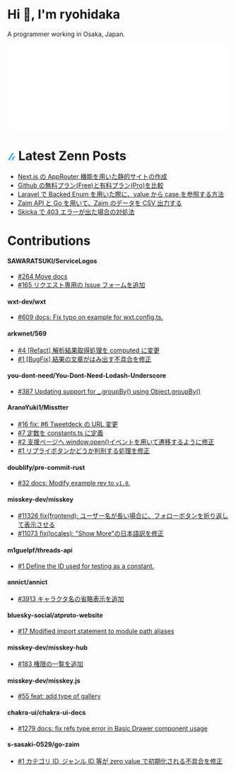 # Hi 👋, I'm ryohidaka

A programmer working in Osaka, Japan.

![Metrics](svg/github-metrics.svg)

# ![zenn](/icons/zenn.png) Latest Zenn Posts

<!-- [ZennArticles:START] -->

- [Next.js の AppRouter 機能を用いた静的サイトの作成](https://zenn.dev/hidaka/articles/nextjs-app-router-blog)
- [Github の無料プラン&lpar;Free&rpar;と有料プラン&lpar;Pro&rpar;を比較](https://zenn.dev/hidaka/articles/compare-github-plans)
- [Laravel で Backed Enum を用いた際に、value から case を参照する方法](https://zenn.dev/hidaka/articles/laravel-enum-backed-enum)
- [Zaim API と Go を用いて、Zaim のデータを CSV 出力する](https://zenn.dev/hidaka/articles/zaim-backup-go)
- [Skicka で 403 エラーが出た場合の対処法](https://zenn.dev/hidaka/articles/skicka-403-error)
<!-- [ZennArticles:END] -->

<!-- contributions.md:START -->

# Contributions

<!-- PR-LIST:START -->

#### SAWARATSUKI/ServiceLogos

- [#264 Move docs](https://github.com/SAWARATSUKI/ServiceLogos/pull/264)
- [#165 リクエスト専用の Issue フォームを追加](https://github.com/SAWARATSUKI/ServiceLogos/pull/165)

#### wxt-dev/wxt

- [#609 docs: Fix typo on example for wxt.config.ts.](https://github.com/wxt-dev/wxt/pull/609)

#### arkwnet/569

- [#4 [Refact] 解析結果取得処理を computed に変更](https://github.com/arkwnet/569/pull/4)
- [#1 [BugFix] 結果の文章がはみ出す不具合を修正](https://github.com/arkwnet/569/pull/1)

#### you-dont-need/You-Dont-Need-Lodash-Underscore

- [#387 Updating support for \_.groupBy() using Object.groupBy()](https://github.com/you-dont-need/You-Dont-Need-Lodash-Underscore/pull/387)

#### AranoYuki1/Misstter

- [#16 fix: #6 Tweetdeck の URL 変更](https://github.com/AranoYuki1/Misstter/pull/16)
- [#7 定数を constants.ts に定義](https://github.com/AranoYuki1/Misstter/pull/7)
- [#2 支援ページへ window.open()イベントを用いて遷移するように修正](https://github.com/AranoYuki1/Misstter/pull/2)
- [#1 リプライボタンかどうか判別する処理を修正](https://github.com/AranoYuki1/Misstter/pull/1)

#### doublify/pre-commit-rust

- [#32 docs: Modify example rev to `v1.0`.](https://github.com/doublify/pre-commit-rust/pull/32)

#### misskey-dev/misskey

- [#11326 fix(frontend): ユーザー名が長い場合に、フォローボタンを折り返して表示させる](https://github.com/misskey-dev/misskey/pull/11326)
- [#11073 fix(locales): "Show More"の日本語訳を修正](https://github.com/misskey-dev/misskey/pull/11073)

#### m1guelpf/threads-api

- [#1 Define the ID used for testing as a constant.](https://github.com/m1guelpf/threads-api/pull/1)

#### annict/annict

- [#3913 キャラクタ名の省略表示を追加](https://github.com/annict/annict/pull/3913)

#### bluesky-social/atproto-website

- [#17 Modified import statement to module path aliases](https://github.com/bluesky-social/atproto-website/pull/17)

#### misskey-dev/misskey-hub

- [#183 権限の一覧を追加](https://github.com/misskey-dev/misskey-hub/pull/183)

#### misskey-dev/misskey.js

- [#55 feat: add type of gallery](https://github.com/misskey-dev/misskey.js/pull/55)

#### chakra-ui/chakra-ui-docs

- [#1279 docs: fix refs type error in Basic Drawer component usage](https://github.com/chakra-ui/chakra-ui-docs/pull/1279)

#### s-sasaki-0529/go-zaim

- [#1 カテゴリ ID, ジャンル ID 等が zero value で初期化される不具合を修正](https://github.com/s-sasaki-0529/go-zaim/pull/1)
<!-- PR-LIST:END -->

<!-- contributions.md:END -->
